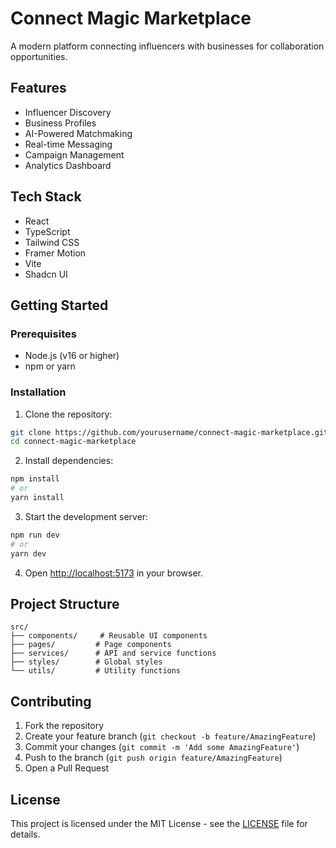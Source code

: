 # Connect Magic Marketplace

A modern platform connecting influencers with businesses for collaboration opportunities.

## Features

- Influencer Discovery
- Business Profiles
- AI-Powered Matchmaking
- Real-time Messaging
- Campaign Management
- Analytics Dashboard

## Tech Stack

- React
- TypeScript
- Tailwind CSS
- Framer Motion
- Vite
- Shadcn UI

## Getting Started

### Prerequisites

- Node.js (v16 or higher)
- npm or yarn

### Installation

1. Clone the repository:
```bash
git clone https://github.com/yourusername/connect-magic-marketplace.git
cd connect-magic-marketplace
```

2. Install dependencies:
```bash
npm install
# or
yarn install
```

3. Start the development server:
```bash
npm run dev
# or
yarn dev
```

4. Open [http://localhost:5173](http://localhost:5173) in your browser.

## Project Structure

```
src/
├── components/     # Reusable UI components
├── pages/         # Page components
├── services/      # API and service functions
├── styles/        # Global styles
└── utils/         # Utility functions
```

## Contributing

1. Fork the repository
2. Create your feature branch (`git checkout -b feature/AmazingFeature`)
3. Commit your changes (`git commit -m 'Add some AmazingFeature'`)
4. Push to the branch (`git push origin feature/AmazingFeature`)
5. Open a Pull Request

## License

This project is licensed under the MIT License - see the [LICENSE](LICENSE) file for details.
